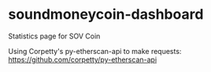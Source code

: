 # soundmoneycoin-dashboard
Statistics page for SOV Coin

Using Corpetty's py-etherscan-api to make requests: https://github.com/corpetty/py-etherscan-api
